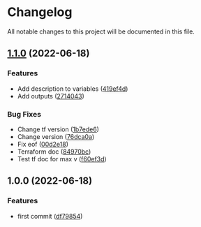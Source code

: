 # Changelog

All notable changes to this project will be documented in this file.

## [1.1.0](https://github.com/Syneki/terraform-k8s-rbac/compare/v1.0.0...v1.1.0) (2022-06-18)


### Features

* Add description to variables ([419ef4d](https://github.com/Syneki/terraform-k8s-rbac/commit/419ef4d215866a18a80164e8aee55e17f5801409))
* Add outputs ([2714043](https://github.com/Syneki/terraform-k8s-rbac/commit/2714043da6c3b5f15958bcfba653f0a6ca632311))


### Bug Fixes

* Change tf version ([1b7ede6](https://github.com/Syneki/terraform-k8s-rbac/commit/1b7ede60c2da959ff47edd4d8ede380dd16dc6df))
* Change version ([76dca0a](https://github.com/Syneki/terraform-k8s-rbac/commit/76dca0a46f46179330e18e68533cca567566af74))
* Fix eof ([00d2e18](https://github.com/Syneki/terraform-k8s-rbac/commit/00d2e1857e4e6c35f1a9608a838c0a399a4b6fac))
* Terraform doc ([84970bc](https://github.com/Syneki/terraform-k8s-rbac/commit/84970bc0a1ccc09ed8b16af6afcec617ac514534))
* Test tf doc for max v ([f60ef3d](https://github.com/Syneki/terraform-k8s-rbac/commit/f60ef3d64eab34b02e7c630392fef2104ba30d4f))

## 1.0.0 (2022-06-18)


### Features

* first commit ([df79854](https://github.com/Syneki/terraform-k8s-rbac/commit/df79854cce81c56b318acd36be8b982ef865312b))
